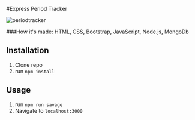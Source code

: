 #Express Period Tracker

![periodtracker](https://user-images.githubusercontent.com/69063941/93759026-75bbbe00-fbd7-11ea-83c5-0b19df7c762c.png)

###How it's made:
HTML, CSS, Bootstrap, JavaScript, Node.js, MongoDb

## Installation

1. Clone repo
2. run `npm install`

## Usage

1. run `npm run savage`
2. Navigate to `localhost:3000`

